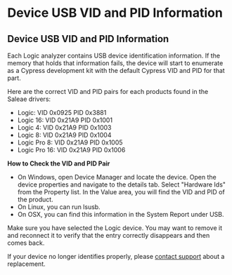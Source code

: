 # Device USB VID and PID Information

## Device USB VID and PID Information

Each Logic analyzer contains USB device identification information. If the memory that holds that information fails, the device will start to enumerate as a Cypress development kit with the default Cypress VID and PID for that part.

Here are the correct VID and PID pairs for each products found in the Saleae drivers:

* Logic:             VID 0x0925 PID 0x3881
* Logic 16:     VID 0x21A9 PID 0x1001
* Logic 4:     VID 0x21A9 PID 0x1003
* Logic 8:     VID 0x21A9 PID 0x1004
* Logic Pro 8:     VID 0x21A9 PID 0x1005
* Logic Pro 16: VID 0x21A9 PID 0x1006

**How to Check the VID and PID Pair**

* On Windows, open Device Manager and locate the device. Open the device properties and navigate to the details tab. Select "Hardware Ids" from the Property list. In the Value area, you will find the VID and PID of the product.
* On Linux, you can run lsusb.
* On OSX, you can find this information in the System Report under USB.

Make sure you have selected the Logic device. You may want to remove it and reconnect it to verify that the entry correctly disappears and then comes back.

If your device no longer identifies properly, please [contact support](https://contact.saleae.com/hc/en-us/requests/new) about a replacement.

